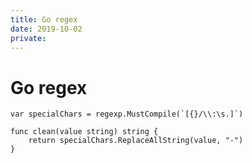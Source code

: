 ```yaml
---
title: Go regex
date: 2019-10-02
private:
---
```

# Go regex
    var specialChars = regexp.MustCompile(`[{}/\\:\s.]`)

    func clean(value string) string {
        return specialChars.ReplaceAllString(value, "-")
    }

